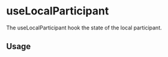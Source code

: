 <!--
!!!! Autogenerated File !!!!
This file was created by @livekit/components-docs-gen and should not be changed manually.
The contents of this file can be replaced at any time which would lead to the loss of all manual changes.
-->

# useLocalParticipant

The useLocalParticipant hook the state of the local participant.

## Usage

<!--USAGE_INSERT_MARKER->

